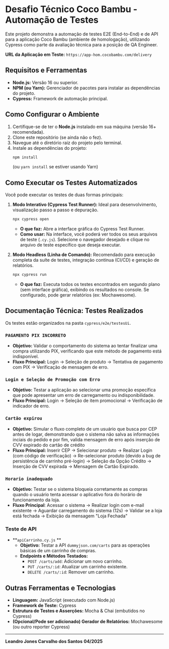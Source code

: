 # Desafio Técnico Coco Bambu - Automação de Testes

Este projeto demonstra a automação de testes E2E (End-to-End) e de API para a aplicação Coco Bambu (ambiente de homologação), utilizando Cypress como parte da avaliação técnica para a posição de QA Engineer.

**URL da Aplicação em Teste:** `https://app-hom.cocobambu.com/delivery`

## Requisitos e Ferramentas

*   **Node.js:** Versão 16 ou superior.
*   **NPM (ou Yarn):** Gerenciador de pacotes para instalar as dependências do projeto.
*   **Cypress:** Framework de automação principal.

## Como Configurar o Ambiente

1.  Certifique-se de ter o **Node.js** instalado em sua máquina (versão 16+ recomendada).
2.  Clone este repositório (se ainda não o fez).
3.  Navegue até o diretório raiz do projeto pelo terminal.
4.  Instale as dependências do projeto:
    ```bash
    npm install
    ```
    (ou `yarn install` se estiver usando Yarn)

## Como Executar os Testes Automatizados

Você pode executar os testes de duas formas principais:

1.  **Modo Interativo (Cypress Test Runner):**
    Ideal para desenvolvimento, visualização passo a passo e depuração.
    ```bash
    npx cypress open
    ```
    *   **O que faz:** Abre a interface gráfica do Cypress Test Runner.
    *   **Como usar:** Na interface, você poderá ver todos os seus arquivos de teste (`.cy.js`). Selecione o navegador desejado e clique no arquivo de teste específico que deseja executar.

2.  **Modo Headless (Linha de Comando):**
    Recomendado para execução completa da suíte de testes, integração contínua (CI/CD) e geração de relatórios.
    ```bash
    npx cypress run
    ```
    *   **O que faz:** Executa todos os testes encontrados em segundo plano (sem interface gráfica), exibindo os resultados no console. Se configurado, pode gerar relatórios (ex: Mochawesome).

## Documentação Técnica: Testes Realizados

Os testes estão organizados na pasta `cypress/e2e/testesUi`.

### `PAGAMENTO PIX INCORRETO`

*   **Objetivo:** Validar o comportamento do sistema ao tentar finalizar uma compra utilizando PIX, verificando que este método de pagamento está indisponível.
*   **Fluxo Principal:** Login -> Seleção de produto -> Tentativa de pagamento com PIX -> Verificação de mensagem de erro.

### `Login e Seleção de Promoção com Erro`

*   **Objetivo:** Testar a aplicação ao selecionar uma promoção específica que pode apresentar um erro de carregamento ou indisponibilidade.
*   **Fluxo Principal:** Login -> Seleção de item promocional -> Verificação de indicador de erro.

### `Cartão expirou`

*   **Objetivo:** Simular o fluxo completo de um usuário que busca por CEP antes de logar, demonstrando que o sistema não salva as informações inciais do pedido e por fim, valida mensagem de erro após inserção de CVV expirado do cartão de crédito 
*   **Fluxo Principal:** Inserir CEP -> Selecionar produto -> Realizar Login (com código de verificação) -> Re-selecionar produto (devido a bug de persistência de carrinho pré-login) -> Seleção da Opção Crédito -> Inserção de CVV expirada -> Mensagem de Cartão Expirado. 

### `Horario inadequado`

*   **Objetivo:** Testar se o sistema bloqueia corretamente as compras quando o usuário tenta acessar o aplicativo fora do horário de funcionamento da loja.
*   **Fluxo Principal**: Acessar o sistema -> Realizar login com e-mail existente -> Aguardar carregamento do sistema (12s) -> Validar se a loja está fechada -> Exibição da mensagem "Loja Fechada"

### Teste de API

*   **`apiCarrinho.cy.js` **
    *   **Objetivo:** Testar a API `dummyjson.com/carts` para as operações básicas de um carrinho de compras.
    *   **Endpoints e Métodos Testados:**
        *   `POST /carts/add`: Adicionar um novo carrinho.
        *   `PUT /carts/:id`: Atualizar um carrinho existente.
        *   `DELETE /carts/:id`: Remover um carrinho.

## Outras Ferramentas e Tecnologias

*   **Linguagem:** JavaScript (executado com Node.js)
*   **Framework de Teste:** Cypress
*   **Estrutura de Testes e Asserções:** Mocha & Chai (embutidos no Cypress)
*   **(Opcional/Pode ser adicionado) Gerador de Relatórios:** Mochawesome (ou outro reporter Cypress)

---

**Leandro Jones Carvalho dos Santos**
**04/2025**